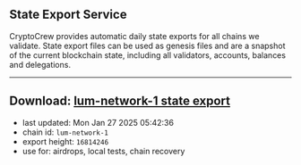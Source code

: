## State Export Service
CryptoCrew provides automatic daily state exports for all chains we validate. State export files can be used as genesis files and are a snapshot of the current blockchain state, including all validators, accounts, balances and delegations.

---
**Download: [lum-network-1 state export](https://dl-eu2.ccvalidators.com/SERVICE/lumnetwork/lum-network-1_export_16814246.json)**
---

- last updated: Mon Jan 27 2025 05:42:36
- chain id: `lum-network-1`
- export height: `16814246`
- use for: airdrops, local tests, chain recovery
